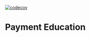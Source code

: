 [![codecov](https://codecov.io/github/williamkoller/payment-education/graph/badge.svg?token=JG4FZ7Y95O)](https://codecov.io/github/williamkoller/payment-education)

# Payment Education

